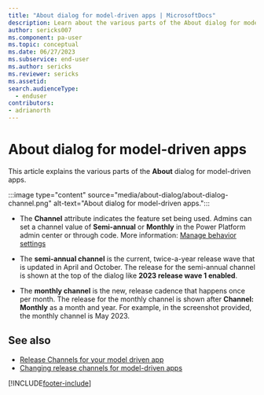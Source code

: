 ```yaml
---
title: "About dialog for model-driven apps | MicrosoftDocs"
description: Learn about the various parts of the About dialog for model-driven apps.
author: sericks007
ms.component: pa-user
ms.topic: conceptual
ms.date: 06/27/2023
ms.subservice: end-user
ms.author: sericks
ms.reviewer: sericks
ms.assetid: 
search.audienceType: 
  - enduser
contributors:
- adrianorth
---
```


#  About dialog for model-driven apps 

This article explains the various parts of the **About** dialog for model-driven apps.

:::image type="content" source="media/about-dialog/about-dialog-channel.png" alt-text="About dialog for model-driven apps.":::

- The **Channel** attribute indicates the feature set being used. Admins can set a channel value of **Semi-annual** or **Monthly** in the Power Platform admin center or through code. More information: [Manage behavior settings](/power-platform/admin/settings-behavior)

- The **semi-annual channel** is the current, twice-a-year release wave that is updated in April and October. The release for the semi-annual channel is shown at the top of the dialog like **2023 release wave 1 enabled**.

- The **monthly channel** is the new, release cadence that happens once per month. The release for the monthly channel is shown after **Channel: Monthly** as a month and year. For example, in the screenshot provided, the monthly channel is May 2023.


## See also
* [Release Channels for your model driven app](../maker/model-driven-apps/channel-overview.md)
* [Changing release channels for model-driven apps](../maker/model-driven-apps/channel-change.md)

[!INCLUDE[footer-include](../includes/footer-banner.md)]
